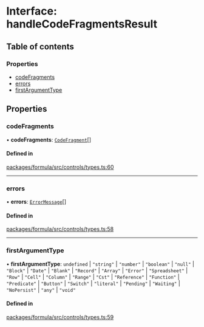 # Interface: handleCodeFragmentsResult

## Table of contents

### Properties

- [codeFragments](handleCodeFragmentsResult.md#codefragments)
- [errors](handleCodeFragmentsResult.md#errors)
- [firstArgumentType](handleCodeFragmentsResult.md#firstargumenttype)

## Properties

### <a id="codefragments" name="codefragments"></a> codeFragments

• **codeFragments**: [`CodeFragment`](../README.md#codefragment)[]

#### Defined in

[packages/formula/src/controls/types.ts:60](https://github.com/mashcard/mashcard/blob/main/packages/formula/src/controls/types.ts#L60)

---

### <a id="errors" name="errors"></a> errors

• **errors**: [`ErrorMessage`](ErrorMessage.md)[]

#### Defined in

[packages/formula/src/controls/types.ts:58](https://github.com/mashcard/mashcard/blob/main/packages/formula/src/controls/types.ts#L58)

---

### <a id="firstargumenttype" name="firstargumenttype"></a> firstArgumentType

• **firstArgumentType**: `undefined` \| `"string"` \| `"number"` \| `"boolean"` \| `"null"` \| `"Block"` \| `"Date"` \| `"Blank"` \| `"Record"` \| `"Array"` \| `"Error"` \| `"Spreadsheet"` \| `"Row"` \| `"Cell"` \| `"Column"` \| `"Range"` \| `"Cst"` \| `"Reference"` \| `"Function"` \| `"Predicate"` \| `"Button"` \| `"Switch"` \| `"literal"` \| `"Pending"` \| `"Waiting"` \| `"NoPersist"` \| `"any"` \| `"void"`

#### Defined in

[packages/formula/src/controls/types.ts:59](https://github.com/mashcard/mashcard/blob/main/packages/formula/src/controls/types.ts#L59)
